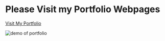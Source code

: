 <h1>Please Visit my Portfolio Webpages</h1>

<p>
  <a href="https://rushikeshya.github.io/rushiyadav.github.io/" target="_blank">Visit My Portfolio</a>
</p>

![demo of portfolio](https://github.com/user-attachments/assets/c45cb5c5-da97-4bb6-b4ad-529545f6a471)

